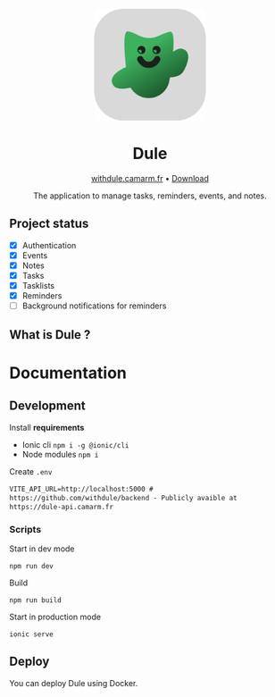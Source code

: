 
<div align="center">


<br>

<img alt="Dule icon" src=".github/icon.png" height="200"/>

# Dule
[withdule.camarm.fr](https://withdule.camarm.fr) • [Download](https://github.com/withdule/dule/raw/master/builds/dule.apk)

The application to manage tasks, reminders, events, and notes.

</div>

## Project status
- [x] Authentication
- [x] Events 
- [x] Notes
- [x] Tasks
- [x] Tasklists
- [x] Reminders
- [ ] Background notifications for reminders

## What is Dule ?

[//]: # (TODO)

# Documentation

## Development

Install **requirements**
- Ionic cli `npm i -g @ionic/cli`
- Node modules `npm i` 

Create `.env`

```dotenv
VITE_API_URL=http://localhost:5000 # https://github.com/withdule/backend - Publicly avaible at https://dule-api.camarm.fr 
```

### Scripts
Start in dev mode
```shell
npm run dev
```

Build
```shell
npm run build
```

Start in production mode
```shell
ionic serve
```

## Deploy

You can deploy Dule using Docker.

[//]: # (TODO)
